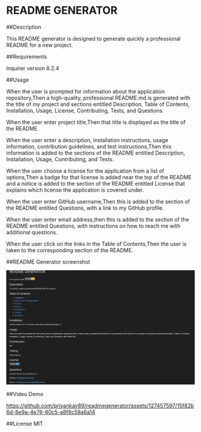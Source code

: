 # README GENERATOR

##Description

This README generator is designed to generate quickly a professional README for a new project.

##Requirements

Inquirer version 8.2.4

##Usage

When the user is prompted for information about the application repository,Then a high-quality, professional README.md is generated with the title of my project and sections entitled Description, Table of Contents, Installation, Usage, License, Contributing, Tests, and Questions.

When the user enter project title,Then that title is displayed as the title of the README.

When the user enter a description, installation instructions, usage information, contribution guidelines, and test instructions,Then this information is added to the sections of the README entitled Description, Installation, Usage, Contributing, and Tests.

When the user choose a license for the application from a list of options,Then a badge for that license is added near the top of the README and a notice is added to the section of the README entitled License that explains which license the application is covered under.

When the user enter  GitHub username,Then this is added to the section of the README entitled Questions, with a link to my GitHub profile.

When the user enter  email address,then this is added to the section of the README entitled Questions, with instructions on how to reach me with additional questions.

When the user click on the links in the Table of Contents,Then the user is taken to the corresponding section of the README.

##README Generator screenshot

![screenshot](./assets/README%20preview%20.png)

##Video Demo 

https://github.com/priyankav89/readmegenerator/assets/127457597/15f82b6d-8e9a-4e76-80c5-a8f8c58a6a14




##License
MIT



